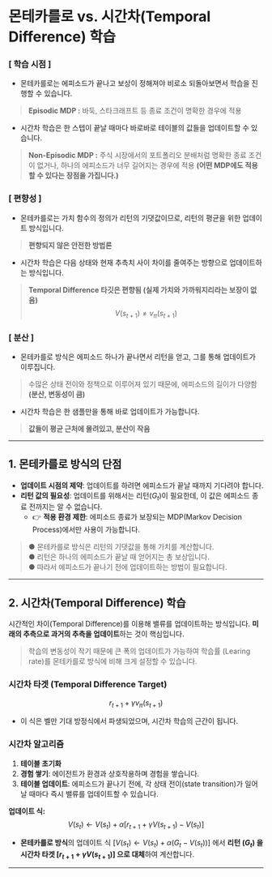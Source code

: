 # 몬테카를로 vs. 시간차(Temporal Difference) 학습

### [ 학습 시점 ]   
- 몬테카를로는 에피소드가 끝나고 보상이 정해져야 비로소 되돌아보면서 학습을 진행할 수 있습니다.   
> **Episodic MDP :** 바둑, 스타크래프트 등 종료 조건이 명확한 경우에 적용
- 시간차 학습은 한 스텝이 끝날 때마다 바로바로 테이블의 값들을 업데이트할 수 있습니다.   
> **Non-Episodic MDP :** 주식 시장에서의 포트폴리오 분배처럼 명확한 종료 조건이 없거나, 하나의 에피소드가 너무 길어지는 경우에 적용 **(어떤 MDP에도 적용할 수 있다는 장점을 가집니다.)**

### [ 편향성 ]
- 몬테카를로는 가치 함수의 정의가 리턴의 기댓값이므로, 리턴의 평균을 위한 업데이트 방식입니다.   
> **편향되지 않은 안전한 방법론**
- 시간차 학습은 다음 상태와 현재 추측치 사이 차이를 줄여주는 방향으로 업데이트하는 방식입니다.
> **Temporal Difference 타깃은 편향됨 (실제 가치와 가까워지리라는 보장이 없음)**$$V(s_{t+1}) \not= v_\pi (s_{t+1})$$

### [ 분산 ]
- 몬테카를로 방식은 에피소드 하나가 끝나면서 리턴을 얻고, 그를 통해 업데이트가 이루집니다.   
> 수많은 상태 전이와 정책으로 이루어져 있기 때문에, 에피소드의 길이가 다양함 **(분산, 변동성이 큼)**   
- 시간차 학습은 한 샘플만을 통해 바로 업데이트가 가능합니다.   
> **값들이 평균 근처에 몰려있고, 분산이 작음**

----
## 1. 몬테카를로 방식의 단점

* **업데이트 시점의 제약**: 업데이트를 하려면 에피소드가 끝날 때까지 기다려야 합니다.
* **리턴 값의 필요성**: 업데이트를 위해서는 리턴($G_t$)이 필요한데, 이 값은 에피소드 종료 전까지는 알 수 없습니다.
    * 👉 **적용 환경 제한**: 에피소드 종료가 보장되는 MDP(Markov Decision Process)에서만 사용이 가능합니다.

> ● 몬테카를로 방식은 리턴의 기댓값을 통해 가치를 계산합니다.\
● 리턴은 하나의 에피소드가 끝날 때 얻어지는 총 보상입니다.\
● 따라서 에피소드가 끝나기 전에 업데이트하는 방법이 필요합니다.

---

## 2. 시간차(Temporal Difference) 학습

시간적인 차이(Temporal Difference)를 이용해 밸류를 업데이트하는 방식입니다. **미래의 추측으로 과거의 추측을 업데이트**하는 것이 핵심입니다.

> 학습의 변동성이 작기 때문에 큰 폭의 업데이트가 가능하여 학습률 (Learing rate)를 몬테카를로 방식에 비해 크게 설정할 수 있습니다.

### 시간차 타겟 (Temporal Difference Target)

$$r_{t+1} + \gamma v_\pi (s_{t+1})$$

* 이 식은 벨만 기대 방정식에서 파생되었으며, 시간차 학습의 근간이 됩니다.

### 시간차 알고리즘

1.  **테이블 초기화**
2.  **경험 쌓기**: 에이전트가 환경과 상호작용하며 경험을 쌓습니다.
3.  **테이블 업데이트**: 에피소드가 끝나기 전에, 각 상태 전이(state transition)가 일어날 때마다 즉시 밸류를 업데이트할 수 있습니다.

**업데이트 식:**
$$V(s_t) \leftarrow V(s_t) + \alpha [r_{t+1} + \gamma V(s_{t+1}) - V(s_t)]$$

* **몬테카를로 방식**의 업데이트 식
$[V(s_t) \leftarrow V(s_t) + \alpha (G_t - V(s_t))]$
에서 **리턴 $(G_t)$ 을** **시간차 타겟
$[r_{t+1} + \gamma V(s_{t+1})]$ 으로 대체**하여 계산합니다.
---